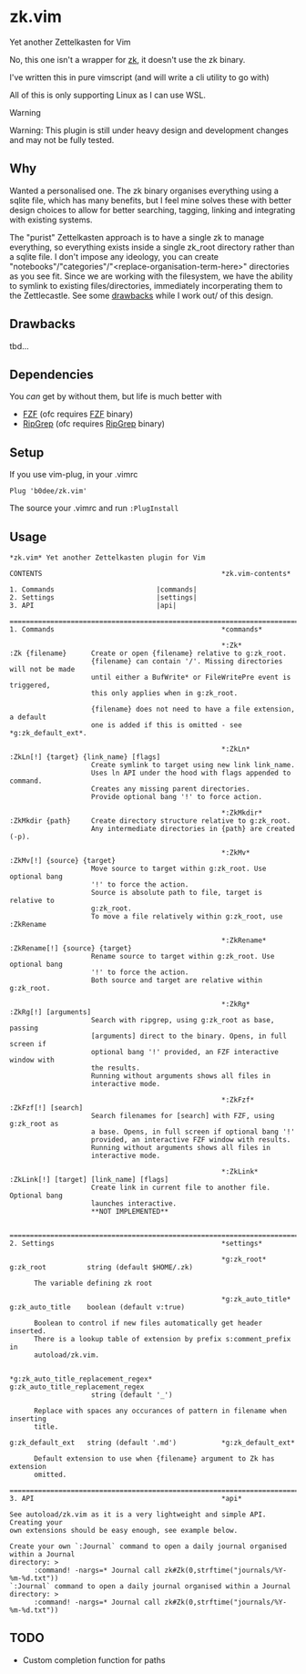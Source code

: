 # zk.vim

Yet another Zettelkasten for Vim

No, this one isn't a wrapper for [zk](https://github.com/zk-org/zk), it doesn't use the zk binary.

I've written this in pure vimscript (and will write a cli utility to go with)

All of this is only supporting Linux as I can use WSL.

> [!WARNING]
> Warning: This plugin is still under heavy design and development changes and may
> not be fully tested.

## Why

Wanted a personalised one. The zk binary organises everything using a sqlite file,
which has many benefits, but I feel mine solves these with better design choices
to allow for better searching, tagging, linking and integrating with existing
systems.

The "purist" Zettelkasten approach is to have a single zk to manage everything,
so everything exists inside a single zk_root directory rather than a sqlite file. I
don't impose any ideology, you can create
"notebooks"/"categories"/"\<replace-organisation-term-here\>" directories as you see
fit. Since we are working with the filesystem, we have the ability to symlink to existing files/directories, immediately
incorperating them to the Zettlecastle. See some [drawbacks](#drawbacks) while I
work out/ of this design.

## Drawbacks

tbd...

## Dependencies

You _can_ get by without them, but life is much better with

* [FZF](https://github.com/junegunn/fzf.vim) (ofc requires [FZF](https://github.com/junegunn/fzf) binary)
* [RipGrep](https://github.com/jremmen/vim-ripgrep) (ofc requires [RipGrep](https://github.com/BurntSushi/ripgrep) binary)

## Setup

If you use vim-plug, in your .vimrc

```vim
Plug 'b0dee/zk.vim'
```

The source your .vimrc and run `:PlugInstall`

## Usage

```vimhelp
*zk.vim* Yet another Zettelkasten plugin for Vim

CONTENTS                                            *zk.vim-contents* 

1. Commands                         |commands|
2. Settings                         |settings|
3. API                              |api|

=========================================================================
1. Commands                                         *commands*

                                                    *:Zk*
:Zk {filename}      Create or open {filename} relative to g:zk_root. 
                    {filename} can contain '/'. Missing directories will not be made
                    until either a BufWrite* or FileWritePre event is triggered, 
                    this only applies when in g:zk_root.

                    {filename} does not need to have a file extension, a default
                    one is added if this is omitted - see *g:zk_default_ext*.

                                                    *:ZkLn*
:ZkLn[!] {target} {link_name} [flags]
                    Create symlink to target using new link link_name. 
                    Uses ln API under the hood with flags appended to command. 
                    Creates any missing parent directories.
                    Provide optional bang '!' to force action.

                                                    *:ZkMkdir*
:ZkMkdir {path}     Create directory structure relative to g:zk_root.
                    Any intermediate directories in {path} are created (-p).

                                                    *:ZkMv*
:ZkMv[!] {source} {target}
                    Move source to target within g:zk_root. Use optional bang
                    '!' to force the action.
                    Source is absolute path to file, target is relative to 
                    g:zk_root.
                    To move a file relatively within g:zk_root, use :ZkRename

                                                    *:ZkRename*
:ZkRename[!] {source} {target}
                    Rename source to target within g:zk_root. Use optional bang
                    '!' to force the action.
                    Both source and target are relative within g:zk_root.

                                                    *:ZkRg*
:ZkRg[!] [arguments]
                    Search with ripgrep, using g:zk_root as base, passing
                    [arguments] direct to the binary. Opens, in full screen if
                    optional bang '!' provided, an FZF interactive window with
                    the results.
                    Running without arguments shows all files in
                    interactive mode.

                                                    *:ZkFzf*
:ZkFzf[!] [search]
                    Search filenames for [search] with FZF, using g:zk_root as
                    a base. Opens, in full screen if optional bang '!'
                    provided, an interactive FZF window with results.
                    Running without arguments shows all files in
                    interactive mode.

                                                    *:ZkLink*
:ZkLink[!] [target] [link_name] [flags]
                    Create link in current file to another file. Optional bang
                    launches interactive.
                    **NOT IMPLEMENTED**


=========================================================================
2. Settings                                         *settings*

                                                    *g:zk_root*
g:zk_root          string (default $HOME/.zk) 

      The variable defining zk root

                                                    *g:zk_auto_title*
g:zk_auto_title    boolean (default v:true)         
      
      Boolean to control if new files automatically get header inserted.
      There is a lookup table of extension by prefix s:comment_prefix in
      autoload/zk.vim.

                                                    *g:zk_auto_title_replacement_regex*
g:zk_auto_title_replacement_regex    
                    string (default '_')         
      
      Replace with spaces any occurances of pattern in filename when inserting
      title.

g:zk_default_ext   string (default '.md')           *g:zk_default_ext*
      
      Default extension to use when {filename} argument to Zk has extension
      omitted.

=========================================================================
3. API                                              *api*

See autoload/zk.vim as it is a very lightweight and simple API. Creating your 
own extensions should be easy enough, see example below.

Create your own `:Journal` command to open a daily journal organised within a Journal
directory: >
      :command! -nargs=* Journal call zk#Zk(0,strftime("journals/%Y-%m-%d.txt"))
`:Journal` command to open a daily journal organised within a Journal
directory: >
      :command! -nargs=* Journal call zk#Zk(0,strftime("journals/%Y-%m-%d.txt"))

```

## TODO

* Custom completion function for paths
